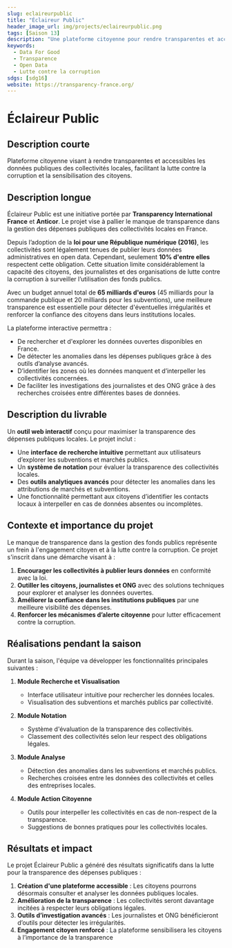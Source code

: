 ```yaml
---
slug: eclaireurpublic
title: "Éclaireur Public"
header_image_url: img/projects/eclaireurpublic.png
tags: [Saison 13]
description: "Une plateforme citoyenne pour rendre transparentes et accessibles les dépenses publiques des collectivités locales."
keywords:
  - Data For Good
  - Transparence
  - Open Data
  - Lutte contre la corruption
sdgs: [sdg16]
website: https://transparency-france.org/
---
```


# Éclaireur Public

## Description courte
Plateforme citoyenne visant à rendre transparentes et accessibles les données publiques des collectivités locales, facilitant la lutte contre la corruption et la sensibilisation des citoyens.

## Description longue
Éclaireur Public est une initiative portée par **Transparency International France** et **Anticor**. Le projet vise à pallier le manque de transparence dans la gestion des dépenses publiques des collectivités locales en France. 

Depuis l’adoption de la **loi pour une République numérique (2016)**, les collectivités sont légalement tenues de publier leurs données administratives en open data. Cependant, seulement **10% d'entre elles** respectent cette obligation. Cette situation limite considérablement la capacité des citoyens, des journalistes et des organisations de lutte contre la corruption à surveiller l’utilisation des fonds publics.  

Avec un budget annuel total de **65 milliards d'euros** (45 milliards pour la commande publique et 20 milliards pour les subventions), une meilleure transparence est essentielle pour détecter d'éventuelles irrégularités et renforcer la confiance des citoyens dans leurs institutions locales.

La plateforme interactive permettra :
- De rechercher et d'explorer les données ouvertes disponibles en France.
- De détecter les anomalies dans les dépenses publiques grâce à des outils d’analyse avancés.
- D’identifier les zones où les données manquent et d’interpeller les collectivités concernées.
- De faciliter les investigations des journalistes et des ONG grâce à des recherches croisées entre différentes bases de données.

## Description du livrable
Un **outil web interactif** conçu pour maximiser la transparence des dépenses publiques locales. Le projet inclut :
- Une **interface de recherche intuitive** permettant aux utilisateurs d’explorer les subventions et marchés publics.
- Un **système de notation** pour évaluer la transparence des collectivités locales.
- Des **outils analytiques avancés** pour détecter les anomalies dans les attributions de marchés et subventions.
- Une fonctionnalité permettant aux citoyens d’identifier les contacts locaux à interpeller en cas de données absentes ou incomplètes.

## Contexte et importance du projet
Le manque de transparence dans la gestion des fonds publics représente un frein à l'engagement citoyen et à la lutte contre la corruption. Ce projet s'inscrit dans une démarche visant à :
1. **Encourager les collectivités à publier leurs données** en conformité avec la loi.
2. **Outiller les citoyens, journalistes et ONG** avec des solutions techniques pour explorer et analyser les données ouvertes.
3. **Améliorer la confiance dans les institutions publiques** par une meilleure visibilité des dépenses.
4. **Renforcer les mécanismes d’alerte citoyenne** pour lutter efficacement contre la corruption.

## Réalisations pendant la saison
Durant la saison, l'équipe va développer les fonctionnalités principales suivantes :

1. **Module Recherche et Visualisation**
   - Interface utilisateur intuitive pour rechercher les données locales.
   - Visualisation des subventions et marchés publics par collectivité.

2. **Module Notation**
   - Système d'évaluation de la transparence des collectivités.
   - Classement des collectivités selon leur respect des obligations légales.

3. **Module Analyse**
   - Détection des anomalies dans les subventions et marchés publics.
   - Recherches croisées entre les données des collectivités et celles des entreprises locales.

4. **Module Action Citoyenne**
   - Outils pour interpeller les collectivités en cas de non-respect de la transparence.
   - Suggestions de bonnes pratiques pour les collectivités locales.

## Résultats et impact
Le projet Éclaireur Public a généré des résultats significatifs dans la lutte pour la transparence des dépenses publiques :
1. **Création d'une plateforme accessible** : Les citoyens pourrons désormais consulter et analyser les données publiques locales.
2. **Amélioration de la transparence** : Les collectivités seront davantage incitées à respecter leurs obligations légales.
3. **Outils d’investigation avancés** : Les journalistes et ONG bénéficieront d’outils pour détecter les irrégularités.
4. **Engagement citoyen renforcé** : La plateforme sensibilisera les citoyens à l’importance de la transparence
